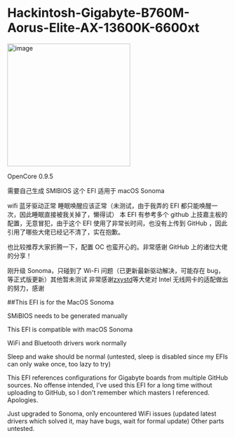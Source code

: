 # Hackintosh-Gigabyte-B760M-Aorus-Elite-AX-13600K-6600xt
<img width="280" alt="image" src="https://github.com/Jonnnnnah/Hackintosh-Gigabyte-B760M-Aorus-Elite-AX-13600K-6600xt/assets/56213419/e487a89a-af7a-4b4a-a811-65eb42ac4856">

OpenCore 0.9.5

需要自己生成 SMIBIOS
这个 EFI 适用于 macOS Sonoma

wifi 蓝牙驱动正常
睡眠唤醒应该正常（未测试，由于我弄的 EFI 都只能唤醒一次，因此睡眠直接被我关掉了，懒得试）
本 EFI 有参考多个 github 上技嘉主板的配置，无意冒犯，由于这个 EFI 使用了非常长时间，也没有上传到 GitHub ，因此引用了哪些大佬已经记不清了，实在抱歉。

也比较推荐大家折腾一下，配置 OC 也蛮开心的。非常感谢 GitHub 上的诸位大佬的分享！

刚升级 Sonoma，只碰到了 Wi-Fi 问题（已更新最新驱动解决，可能存在 bug，等正式版更新）其他暂未测试
非常感谢[zxystd](https://github.com/OpenIntelWireless/itlwm)等大佬对 Intel 无线网卡的适配做出的努力，感谢

##This EFI is for the MacOS Sonoma

SMiBIOS needs to be generated manually

This EFI is compatible with macOS Sonoma

WiFi and Bluetooth drivers work normally

Sleep and wake should be normal (untested, sleep is disabled since my EFIs can only wake once, too lazy to try)

This EFI references configurations for Gigabyte boards from multiple GitHub sources. No offense intended, I've used this EFI for a long time without uploading to GitHub, so I don't remember which masters I referenced. Apologies.

Just upgraded to Sonoma, only encountered WiFi issues (updated latest drivers which solved it, may have bugs, wait for formal update) Other parts untested.
